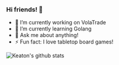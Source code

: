 ### Hi friends! 👋

- 🔭 I’m currently working on VolaTrade
- 🌱 I’m currently learning Golang
- 💬 Ask me about anything!
- ⚡ Fun fact: I love tabletop board games!

![Keaton's github stats](https://github-readme-stats.vercel.app/api?username=kdcurrie&count_private=true&show_icons=true&theme=dracula)
